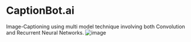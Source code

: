 # CaptionBot.ai
Image-Captioning using multi model technique involving both Convolution and Recurrent Neural Networks.
![image](https://user-images.githubusercontent.com/66636289/116532612-0f7de300-a8fe-11eb-8ec6-0719a0046ac4.png)
